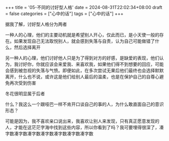 +++
title = '05-不同的讨好型人格'
date = 2024-08-31T22:02:34+08:00
draft = false
categories = ["心中的话"]
tags = ["心中的话"]
+++

据我了解，讨好型人格分为两者

一种人的心理，他们的主要动机就是希望别人开心，仅此而已，是小天使一般的存在。如果发现自己无法取悦别人，就会感到失落与自责，认为自己可能做错了什么，然后选择离开

另一种人的心理，他们讨好他人只是为了得到对方的好感，是缺爱的表现，他们认为，我讨好你，你就应该会来爱我、来喜欢我，如果他们得不到想要的回应，可能会感到被忽视的失落与气愤。即便如此，在多次尝试无果后他们最终也会选择默默离开，什么也不说，或许这是他们给别人最后的温柔，也是在保护自己的自尊心避免再次受到伤害

冬花很明显属于后者

什么？我这么一个跟哑巴一样不肯开口谈自己的事的人，为什么敢直面自己的意识形态？

可能是因为，我不喜欢亲口说出来，我喜欢让别人来发现，只有真正愿意发现的人，才能在这茫茫字海中找到这些内容，所以你看到了吗？我可要埋得很深了，凑字数凑字数凑字数凑字数凑字数凑字数凑字数
